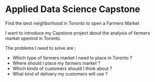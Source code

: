 # Applied Data Science Capstone

Find the best neighborhood in Toronto to open a Farmers Market

I want to introduce my Capstone project about the analysis of farmers market openind in Toronto. 

The problems I need to solve are :

- Which type of farmers market I need to place in Toronto ?
- Where should I place my farmers market ?
- Which kinds of customers should I think about ?
- What kind of delivery my customers will use ?
